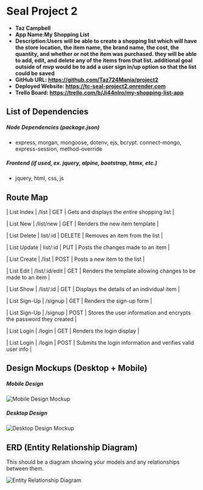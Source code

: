# Seal Project 2

- **Taz Campbell**
- **App Name:My Shopping List**
- **Description:Users will be able to create a shopping list which will have the store location, the item name, the brand name, the cost, the quantity, and whether or not the item was purchased. they will be able to add, edit, and delete any of the items from that list. additional goal outside of mvp would be to add a user sign in/up option so that the list could be saved**
- **GitHub URL: https://github.com/Taz724Mania/project2**
- **Deployed Website: https://tc-seal-project2.onrender.com**
- **Trello Board: https://trello.com/b/Ji44nIro/my-shopping-list-app**

## List of Dependencies

##### Node Dependencies (package.json)

- express, morgan, mongoose, dotenv, ejs, bcrypt. connect-mongo, express-session, method-override

##### Frontend (if used, ex. jquery, alpine, bootstrap, htmx, etc.)

- jquery, html, css, js

## Route Map


| List Index | /list | GET | Gets and displays the entire shopping list |

| List New | /list/new | GET | Renders the new item template |

| List Delete | list/:id | DELETE | Removes an item from the list |

| List Update | list/:id | PUT | Posts the changes made to an item |

| List Create | /list | POST | Posts a new item to the list |

| List Edit | /list/:id/edit | GET | Renders the template allowing changes to be made to an item |

| List Show | /list/:id | GET | Displays the details of an individual item |

| List Sign-Up | /signup | GET | Renders the sign-up form |

| List Sign-Up | /signup | POST | Stores the user information and encrypts the password they created |

| List Login | /login | GET | Renders the login display |

| List Login | /login | POST | Submits the login information and verifies valid user info |

## Design Mockups (Desktop + Mobile)

##### Mobile Design

![Mobile Design Mockup](./url-to-picture.jpg)

##### Desktop Design

![Desktop Design Mockup](./url-to-picture.jpg)

## ERD (Entity Relationship Diagram)

This should be a diagram showing your models and any relationships between them.

![Entity Relationship Diagram](./url-to-picture.jpg)
